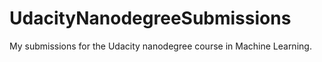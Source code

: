 # UdacityNanodegreeSubmissions
My submissions for the Udacity nanodegree course in Machine Learning.
